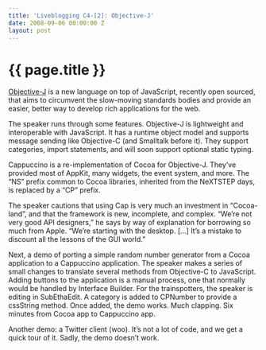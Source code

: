```yaml
---
title: 'Liveblogging C4-[2]: Objective-J'
date: 2008-09-06 00:00:00 Z
layout: post
---
```


{{ page.title }}
================

[Objective-J](http://cappuccino.org/) is a new language on top of JavaScript, recently open sourced, that aims to circumvent the slow-moving standards bodies and provide an easier, better way to develop rich applications for the web.

The speaker runs through some features. Objective-J is lightweight and interoperable with JavaScript. It has a runtime object model and supports message sending like Objective-C (and Smalltalk before it). They support categories, import statements, and will soon support optional static typing.

Cappuccino is a re-implementation of Cocoa for Objective-J. They’ve provided most of AppKit, many widgets, the event system, and more. The “NS” prefix common to Cocoa libraries, inherited from the NeXTSTEP days, is replaced by a “CP” prefix.

The speaker cautions that using Cap is very much an investment in “Cocoa-land”, and that the framework is new, incomplete, and complex. “We’re not very good API designers,” he says by way of explanation for borrowing so much from Apple. “We’re starting with the desktop. […] It’s a mistake to discount all the lessons of the GUI world.”

Next, a demo of porting a simple random number generator from a Cocoa application to a Cappuccino application. The speaker makes a series of small changes to translate several methods from Objective-C to JavaScript. Adding buttons to the application is a manual process, one that normally would be handled by Interface Builder. For the trainspotters, the speaker is editing in SubEthaEdit. A category is added to CPNumber to provide a cssString method. Once added, the demo works. Much clapping. Six minutes from Cocoa app to Cappuccino app.

Another demo: a Twitter client (woo). It’s not a lot of code, and we get a quick tour of it. Sadly, the demo doesn’t work.
